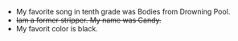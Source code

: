 * My favorite song in tenth grade was Bodies from Drowning Pool.
* ~~Iam a former stripper. My name was Candy.~~
* My favorit color is black.